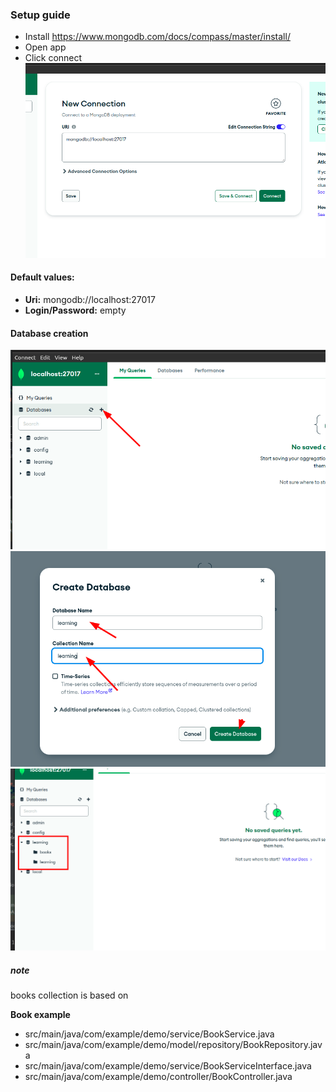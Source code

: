 ### Setup guide

- Install https://www.mongodb.com/docs/compass/master/install/
- Open app
- Click connect ![](setup.png)

#### Default values:
- __Uri:__ mongodb://localhost:27017
- __Login/Password:__ empty

#### Database creation
![](database_create.png)
![](database_creation_step2.png)
![](database_results.png)

##### note
books collection is based on

__Book example__
- src/main/java/com/example/demo/service/BookService.java
- src/main/java/com/example/demo/model/repository/BookRepository.java
- src/main/java/com/example/demo/service/BookServiceInterface.java
- src/main/java/com/example/demo/controller/BookController.java